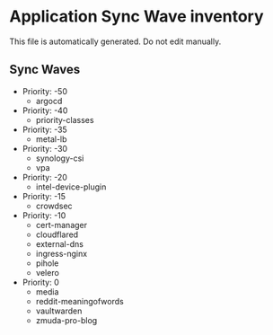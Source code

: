 # Application Sync Wave inventory

This file is automatically generated. Do not edit manually.

## Sync Waves

* Priority: -50
   * argocd
* Priority: -40
   * priority-classes
* Priority: -35
   * metal-lb
* Priority: -30
   * synology-csi
   * vpa
* Priority: -20
   * intel-device-plugin
* Priority: -15
   * crowdsec
* Priority: -10
   * cert-manager
   * cloudflared
   * external-dns
   * ingress-nginx
   * pihole
   * velero
* Priority: 0
   * media
   * reddit-meaningofwords
   * vaultwarden
   * zmuda-pro-blog
